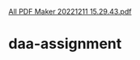 [All PDF Maker 20221211 15.29.43.pdf](https://github.com/ksanjana1103/daa-assignment/files/10201856/All.PDF.Maker.20221211.15.29.43.pdf)
# daa-assignment
